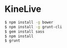 # KineLive

```bash
$ npm install -g bower
$ npm install -g grunt-cli
$ gem install sass
$ npm install
$ grunt
```

